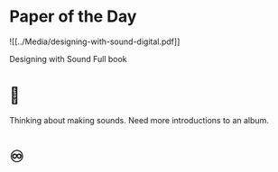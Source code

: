 # Paper of the Day
![[../Media/designing-with-sound-digital.pdf]]

Designing with Sound Full book 

# 🍉

Thinking about making sounds.
Need more introductions to an album. 

# ♾

